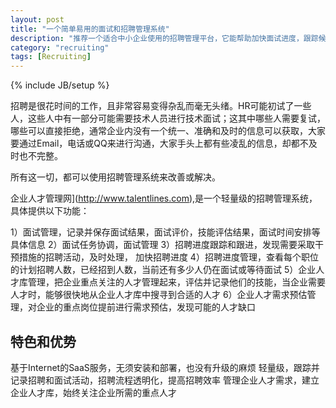 ```yaml
---
layout: post
title: "一个简单易用的面试和招聘管理系统"
description: "推荐一个适合中小企业使用的招聘管理平台，它能帮助加快面试进度，跟踪候选人信息和记录面试结果，易于使用而且免费！"
category: "recruiting"
tags: [Recruiting]
---
```

{% include JB/setup %}

招聘是很花时间的工作，且非常容易变得杂乱而毫无头绪。HR可能初试了一些人，这些人中有一部分可能需要技术人员进行技术面试；这其中哪些人需要复试，哪些可以直接拒绝，通常企业内没有一个统一、准确和及时的信息可以获取，大家要通过Email，电话或QQ来进行沟通，大家手头上都有些凌乱的信息，却都不及时也不完整。

所有这一切，都可以使用招聘管理系统来改善或解决。

企业人才管理网](http://www.talentlines.com),是一个轻量级的招聘管理系统，具体提供以下功能：

1）面试管理，记录并保存面试结果，面试评价，技能评估结果，面试时间安排等具体信息
2）面试任务协调，面试管理
3）招聘进度跟踪和跟进，发现需要采取干预措施的招聘活动，及时处理， 加快招聘进度
4）招聘进度管理，查看每个职位的计划招聘人数，已经招到人数，当前还有多少人仍在面试或等待面试
5）企业人才库管理，把企业重点关注的人才管理起来，评估并记录他们的技能，当企业需要人才时，能够很快地从企业人才库中搜寻到合适的人才
6）企业人才需求预估管理，对企业的重点岗位提前进行需求预估，发现可能的人才缺口

特色和优势
--------
基于Internet的SaaS服务，无须安装和部署，也没有升级的麻烦
轻量级，跟踪并记录招聘和面试活动，招聘流程透明化，提高招聘效率
管理企业人才需求，建立企业人才库，始终关注企业所需的重点人才
